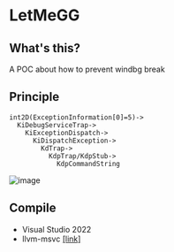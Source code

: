 # LetMeGG

## What's this?
A POC about how to prevent windbg break

## Principle
```
int2D(ExceptionInformation[0]=5)->
  KiDebugServiceTrap->
    KiExceptionDispatch->
      KiDispatchException->
        KdTrap->
          KdpTrap/KdpStub->
            KdpCommandString
```

![image](https://user-images.githubusercontent.com/13917777/193211584-78db02a6-3912-44c2-ab35-509a0b16f4b1.png)

## Compile
- Visual Studio 2022
- llvm-msvc [[link]](https://github.com/NewWorldComingSoon/llvm-msvc-build)
